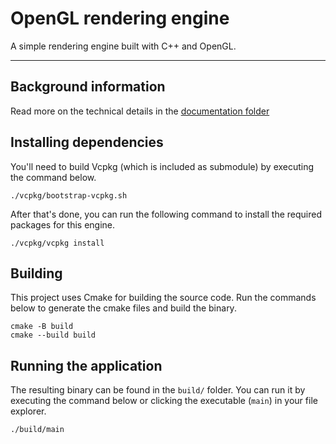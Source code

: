 # OpenGL rendering engine

A simple rendering engine built with C++ and OpenGL.

---

## Background information

Read more on the technical details in the [documentation folder](.github/docs/README.md)

## Installing dependencies

You'll need to build Vcpkg (which is included as submodule) by executing the command below.

```
./vcpkg/bootstrap-vcpkg.sh
```

After that's done, you can run the following command to install the required packages for this engine.

```
./vcpkg/vcpkg install
```

## Building

This project uses Cmake for building the source code. Run the commands below to generate the cmake files and build the binary.

```
cmake -B build
cmake --build build
```

## Running the application

The resulting binary can be found in the `build/` folder. You can run it by executing the command below or clicking the executable (`main`) in your file explorer.

```
./build/main
```
